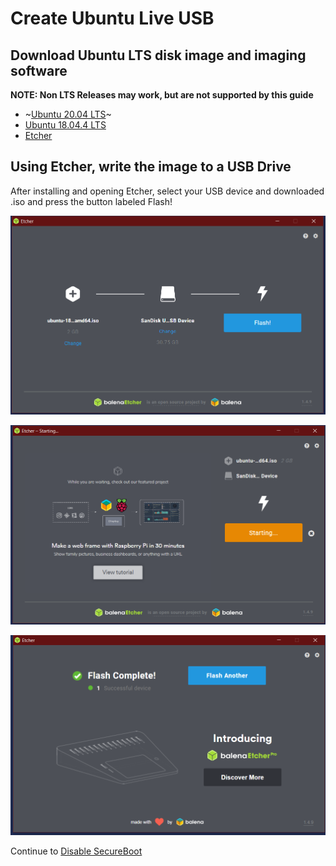 # Create Ubuntu Live USB

## Download Ubuntu LTS disk image and imaging software
**NOTE: Non LTS Releases may work, but are not supported by this guide**
* ~[Ubuntu 20.04 LTS](http://releases.ubuntu.com/20.04/ubuntu-20.04-desktop-amd64.iso)~
*  [Ubuntu 18.04.4 LTS](http://releases.ubuntu.com/18.04/ubuntu-18.04.4-desktop-amd64.iso)
*  [Etcher](https://www.balena.io/etcher/)

## Using Etcher, write the image to a USB Drive

After installing and opening Etcher, select your USB device and downloaded .iso and press the button labeled Flash!

![Etcher Screenshot](../Images/etcherScreen.PNG "Etcher Screenshot")

![Etcher Screenshot 2](../Images/etcherScreen2.PNG "Etcher Screenshot")

![Etcher Screenshot 3](../Images/etcherScreen3.PNG "Etcher Screenshot")

Continue to [Disable SecureBoot](DisableSecureBoot.md)
